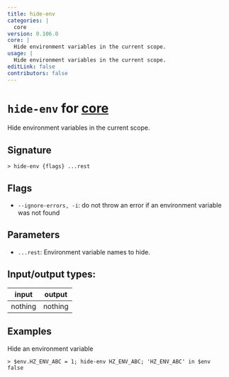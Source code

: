```yaml
---
title: hide-env
categories: |
  core
version: 0.106.0
core: |
  Hide environment variables in the current scope.
usage: |
  Hide environment variables in the current scope.
editLink: false
contributors: false
---
```

<!-- This file is automatically generated. Please edit the command in https://github.com/nushell/nushell instead. -->

# `hide-env` for [core](/commands/categories/core.md)

<div class='command-title'>Hide environment variables in the current scope.</div>

## Signature

```> hide-env {flags} ...rest```

## Flags

 -  `--ignore-errors, -i`: do not throw an error if an environment variable was not found

## Parameters

 -  `...rest`: Environment variable names to hide.


## Input/output types:

| input   | output  |
| ------- | ------- |
| nothing | nothing |
## Examples

Hide an environment variable
```nu
> $env.HZ_ENV_ABC = 1; hide-env HZ_ENV_ABC; 'HZ_ENV_ABC' in $env
false
```
